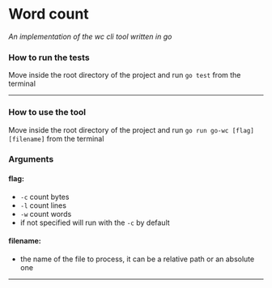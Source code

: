 Word count
==============

*An implementation of the wc cli tool written in go*

### How to run the tests

Move inside the root directory of the project and run `go test` from the terminal

---

### How to use the tool

Move inside the root directory of the project and run `go run go-wc [flag] [filename]` from the terminal

### Arguments

#### flag:

* `-c` count bytes
* `-l` count lines
* `-w` count words
* if not specified will run with the `-c` by default

#### filename:

* the name of the file to process, it can be a relative path or an absolute one

---

